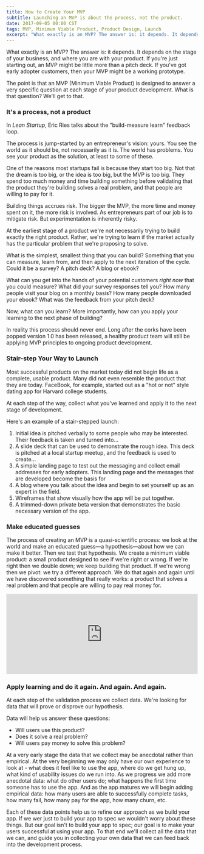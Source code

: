 ```yaml
---
title: How to Create Your MVP
subtitle: Launching an MVP is about the process, not the product.
date: 2017-09-05 00:00 CST
tags: MVP, Minimum Viable Product, Product Design, Launch
excerpt: "What exactly is an MVP? The answer is: it depends. It depends on the stage of your business, and where you are with your product."
---
```


What exactly is an MVP? The answer is: it depends. It depends on the stage of your business, and where you are with your product. If you're just starting out, an MVP might be little more than a pitch deck. If you've got early adopter customers, then your MVP might be a working prototype.

The point is that an MVP (Minimum Viable Product) is designed to answer a very specific question at each stage of your product development. What is that question? We'll get to that.

### It's a process, not a product

In _Lean Startup_, Eric Ries talks about the "build-measure learn" feedback loop.

The process is jump-started by an entrepreneur's vision: yours. You see the world as it should be, not necessarily as it is. The world has problems. You see your product as the solution, at least to some of these.

One of the reasons most startups fail is because they start too big. Not that the dream is too big, or the idea is too big, but the MVP is too big. They spend too much money and time building something before validating that the product they're building solves a real problem, and that people are willing to pay for it.

Building things accrues risk. The bigger the MVP, the more time and money spent on it, the more risk is involved. As entrepreneurs part of our job is to mitigate risk. But experimentation is inherently risky.

At the earliest stage of a product we're not necessarily trying to build exactly the right product. Rather, we're trying to learn if the market actually has the particular problem that we're proposing to solve.

What is the simplest, smallest thing that you can build? Something that you can measure, learn from, and then apply to the next iteration of the cycle. Could it be a survey? A pitch deck? A blog or ebook?

What can you get into the hands of your potential customers _right now_ that you could measure? What did your survey responses tell you? How many people visit your blog on a monthly basis? How many people downloaded your ebook? What was the feedback from your pitch deck?

Now, what can you learn? More importantly, how can you apply your learning to the next phase of building?

In reality this process should never end. Long after the corks have been popped version 1.0 has been released, a healthy product team will still be applying MVP principles to ongoing product development.

### Stair-step Your Way to Launch

Most successful products on the market today did not begin life as a complete, usable product. Many did not even resemble the product that they are today. FaceBook, for example, started out as a "hot or not" style dating app for Harvard college students.

At each step of the way, collect what you've learned and apply it to the next stage of development.

Here's an example of a stair-stepped launch:

1. Initial idea is pitched verbally to some people who may be interested. Their feedback is taken and turned into...
2. A slide deck that can be used to demonstrate the rough idea. This deck is pitched at a local startup meetup, and the feedback is used to create...
3. A simple landing page to test out the messaging and collect email addresses for early adopters. This landing page and the messages that are developed become the basis for
4. A blog where you talk about the idea and begin to set yourself up as an expert in the field.
5. Wireframes that show visually how the app will be put together.
6. A trimmed-down private beta version that demonstrates the basic necessary version of the app.

### Make educated guesses

The process of creating an MVP is a quasi-scientific process: we look at the world and make an educated guess—a hypothesis—about how we can make it better. Then we test that hypothesis. We create a minimum viable product: a small product designed to see if we're right or wrong. If we're right then we double down; we keep building that product. If we're wrong then we pivot: we try a different approach. We do that again and again until we have discovered something that really works: a product that solves a real problem and that people are willing to pay real money for.

<div style="width: 100%; position: relative;">
  <iframe scrolling="no" width="100%" height="211" frameborder="0" border="no" src="https://contentupgrade.me/PrJGqd8y.html?ref="></iframe>
</div>

### Apply learning and do it again. And again. And again.

At each step of the validation process we collect data. We're looking for data that will prove or disprove our hypothesis.

Data will help us answer these questions:

- Will users use this product?
- Does it solve a real problem?
- Will users pay money to solve this problem?

At a very early stage the data that we collect may be anecdotal rather than empirical. At the very beginning we may only have our own experience to look at - what does it feel like to use the app, where do we get hung up, what kind of usability issues do we run into. As we progress we add more anecdotal data: what do other users do; what happens the first time someone has to use the app. And as the app matures we will begin adding empirical data: how many users are able to successfully complete tasks, how many fail, how many pay for the app, how many churn, etc.

Each of these data points help us to refine our approach as we build your app. If we wer just to build your app to spec we wouldn't worry about these things. But our goal isn't to build your app to spec; our goal is to make your users successful at using your app. To that end we'll collect all the data that we can, and guide you in collecting your own data that we can feed back into the development process.
